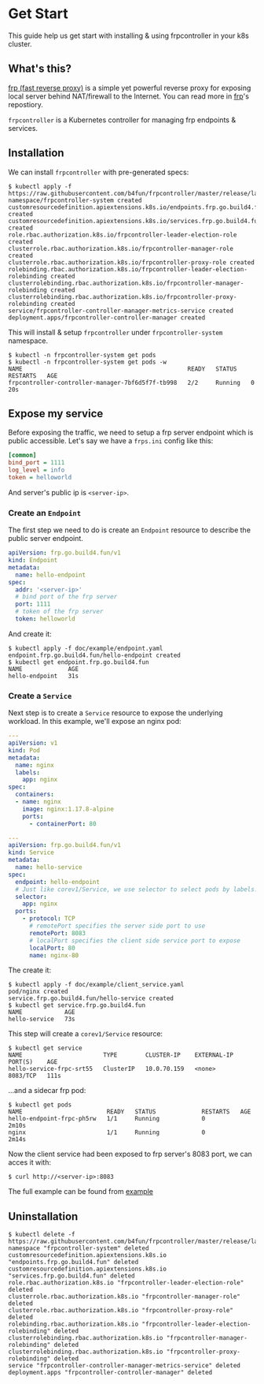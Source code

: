 # Get Start

This guide help us get start with installing & using frpcontroller in your k8s cluster.

## What's this?

[frp (fast reverse proxy)][frp] is a simple yet powerful reverse proxy for exposing local server behind NAT/firewall to the Internet. You can read more in [frp][frp]'s repostiory.

`frpcontroller` is a Kubernetes controller for managing frp endpoints & services.

[frp]: https://github.com/fatedier/frp

## Installation

We can install `frpcontroller` with pre-generated specs:

```
$ kubectl apply -f https://raw.githubusercontent.com/b4fun/frpcontroller/master/release/latest/install.yaml
namespace/frpcontroller-system created
customresourcedefinition.apiextensions.k8s.io/endpoints.frp.go.build4.fun created
customresourcedefinition.apiextensions.k8s.io/services.frp.go.build4.fun created
role.rbac.authorization.k8s.io/frpcontroller-leader-election-role created
clusterrole.rbac.authorization.k8s.io/frpcontroller-manager-role created
clusterrole.rbac.authorization.k8s.io/frpcontroller-proxy-role created
rolebinding.rbac.authorization.k8s.io/frpcontroller-leader-election-rolebinding created
clusterrolebinding.rbac.authorization.k8s.io/frpcontroller-manager-rolebinding created
clusterrolebinding.rbac.authorization.k8s.io/frpcontroller-proxy-rolebinding created
service/frpcontroller-controller-manager-metrics-service created
deployment.apps/frpcontroller-controller-manager created
```

This will install & setup `frpcontroller` under `frpcontroller-system` namespace.

```
$ kubectl -n frpcontroller-system get pods
$ kubectl -n frpcontroller-system get pods -w
NAME                                               READY   STATUS    RESTARTS   AGE
frpcontroller-controller-manager-7bf6d5f7f-tb998   2/2     Running   0          20s
```

## Expose my service

Before exposing the traffic, we need to setup a frp server endpoint which is public accessible.
Let's say we have a `frps.ini` config like this:

```ini
[common]
bind_port = 1111
log_level = info
token = helloworld
```

And server's public ip is `<server-ip>`.

### Create an `Endpoint`

The first step we need to do is create an `Endpoint` resource to describe the public server endpoint.

```yaml
apiVersion: frp.go.build4.fun/v1
kind: Endpoint
metadata:
  name: hello-endpoint
spec:
  addr: '<server-ip>'
  # bind port of the frp server
  port: 1111
  # token of the frp server
  token: helloworld
```

And create it:

```
$ kubectl apply -f doc/example/endpoint.yaml
endpoint.frp.go.build4.fun/hello-endpoint created
$ kubectl get endpoint.frp.go.build4.fun
NAME             AGE
hello-endpoint   31s
```

### Create a `Service`

Next step is to create a `Service` resource to expose the underlying workload.
In this example, we'll expose an nginx pod:

```yaml
---
apiVersion: v1
kind: Pod
metadata:
  name: nginx
  labels:
    app: nginx
spec:
  containers:
  - name: nginx
    image: nginx:1.17.8-alpine
    ports:
      - containerPort: 80

---
apiVersion: frp.go.build4.fun/v1
kind: Service
metadata:
  name: hello-service
spec:
  endpoint: hello-endpoint
  # Just like corev1/Service, we use selector to select pods by labels.
  selector:
    app: nginx
  ports:
    - protocol: TCP
      # remotePort specifies the server side port to use
      remotePort: 8083
      # localPort specifies the client side service port to expose
      localPort: 80
      name: nginx-80
```

The create it:

```
$ kubectl apply -f doc/example/client_service.yaml
pod/nginx created
service.frp.go.build4.fun/hello-service created
$ kubectl get service.frp.go.build4.fun
NAME            AGE
hello-service   73s
```

This step will create a `corev1/Service` resource:

```
$ kubectl get service
NAME                       TYPE        CLUSTER-IP    EXTERNAL-IP   PORT(S)    AGE
hello-service-frpc-srt55   ClusterIP   10.0.70.159   <none>        8083/TCP   111s
```

...and a sidecar frp pod:

```
$ kubectl get pods
NAME                        READY   STATUS             RESTARTS   AGE
hello-endpoint-frpc-ph5rw   1/1     Running            0          2m10s
nginx                       1/1     Running            0          2m14s
```

Now the client service had been exposed to frp server's 8083 port, we can acces it with:

```
$ curl http://<server-ip>:8083
```

The full example can be found from [example](./example)

## Uninstallation

```
$ kubectl delete -f https://raw.githubusercontent.com/b4fun/frpcontroller/master/release/latest/install.yaml
namespace "frpcontroller-system" deleted
customresourcedefinition.apiextensions.k8s.io "endpoints.frp.go.build4.fun" deleted
customresourcedefinition.apiextensions.k8s.io "services.frp.go.build4.fun" deleted
role.rbac.authorization.k8s.io "frpcontroller-leader-election-role" deleted
clusterrole.rbac.authorization.k8s.io "frpcontroller-manager-role" deleted
clusterrole.rbac.authorization.k8s.io "frpcontroller-proxy-role" deleted
rolebinding.rbac.authorization.k8s.io "frpcontroller-leader-election-rolebinding" deleted
clusterrolebinding.rbac.authorization.k8s.io "frpcontroller-manager-rolebinding" deleted
clusterrolebinding.rbac.authorization.k8s.io "frpcontroller-proxy-rolebinding" deleted
service "frpcontroller-controller-manager-metrics-service" deleted
deployment.apps "frpcontroller-controller-manager" deleted
```